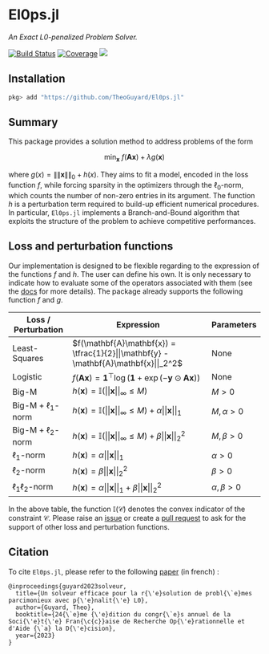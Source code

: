 # El0ps.jl

*An Exact L0-penalized Problem Solver.*

[![Build Status](https://github.com/TheoGuyard/El0ps.jl/workflows/CI/badge.svg)](https://github.com//TheoGuyard/El0ps.jl/actions)
[![Coverage](https://codecov.io/gh/TheoGuyard/El0ps.jl/branch/master/graph/badge.svg)](https://codecov.io/gh/TheoGuyard/El0ps.jl)
[![](https://img.shields.io/badge/docs-dev-blue.svg)](https://theoguyard.github.io/El0ps.jl/dev)

## Installation

```julia
pkg> add "https://github.com/TheoGuyard/El0ps.jl"
```

## Summary

This package provides a solution method to address problems of the form

$$\min_{\mathbf{x}} \ f(\mathbf{A}\mathbf{x}) + \lambda g(\mathbf{x})$$

where $g(x) = \|\|\mathbf{x}\|\|_0 + h(x)$.
They aims to fit a model, encoded in the loss function $f$, while forcing sparsity in the optimizers through the $\ell_0$-norm, which counts the number of non-zero entries in its argument.
The function $h$ is a perturbation term required to build-up efficient numerical procedures.
In particular, `El0ps.jl` implements a Branch-and-Bound algorithm that exploits the structure of the problem to achieve competitive performances.


## Loss and perturbation functions

Our implementation is designed to be flexible regarding to the expression of the functions $f$ and $h$.
The user can define his own.
It is only necessary to indicate how to evaluate some of the operators associated with them (see the [docs](https://theoguyard.github.io/El0ps.jl/dev) for more details).
The package already supports the following function $f$ and $g$.

| Loss / Perturbation        | Expression | Parameters
|--------------|-----|---|
| Least-Squares |  $f(\mathbf{A}\mathbf{x}) = \tfrac{1}{2}\|\|\mathbf{y} - \mathbf{A}\mathbf{x}\|\|_2^2$ | None |
| Logistic      |  $f(\mathbf{A}\mathbf{x}) = \mathbf{1}^{\top}\log(\mathbf{1} + \exp(-\mathbf{y}\odot\mathbf{A}\mathbf{x}))$ | None |
| Big-M |  $h(\mathbf{x}) = \mathbb{I}(\|\|\mathbf{x}\|\|_{\infty} \leq M)$ | $M > 0$ |
| Big-M + $\ell_1$-norm      |  $h(\mathbf{x}) = \mathbb{I}(\|\|\mathbf{x}\|\|_{\infty} \leq M) + \alpha\|\|\mathbf{x}\|\|_1$ | $M,\alpha > 0$ |
| Big-M + $\ell_2$-norm      |  $h(\mathbf{x}) = \mathbb{I}(\|\|\mathbf{x}\|\|_{\infty} \leq M) + \beta\|\|\mathbf{x}\|\|_2^2$ | $M,\beta > 0$ |
| $\ell_1$-norm      |  $h(\mathbf{x}) = \alpha\|\|\mathbf{x}\|\|_1$ | $\alpha > 0$ |
| $\ell_2$-norm      |  $h(\mathbf{x}) = \beta\|\|\mathbf{x}\|\|_2^2$ | $\beta > 0$ |
| $\ell_1\ell_2$-norm      |  $h(\mathbf{x}) = \alpha\|\|\mathbf{x}\|\|_1 + \beta\|\|\mathbf{x}\|\|_2^2$ | $\alpha,\beta > 0$ |

In the above table, the function $\mathbb{I}(\mathcal{C})$ denotes the convex indicator of the constraint $\mathcal{C}$.
Please raise an [issue](https://github.com/TheoGuyard/El0ps.jl/issues) or create a [pull request](https://github.com/TheoGuyard/El0ps.jl/pulls) to ask for the support of other loss and perturbation functions.

## Citation

To cite `El0ps.jl`, please refer to the following [paper](https://hal.science/hal-03960204/document) (in french) :

```{bibtex}
@inproceedings{guyard2023solveur,
  title={Un solveur efficace pour la r{\'e}solution de probl{\`e}mes parcimonieux avec p{\'e}nalit{\'e} L0},
  author={Guyard, Theo},
  booktitle={24{\`e}me {\'e}dition du congr{\`e}s annuel de la Soci{\'e}t{\'e} Fran{\c{c}}aise de Recherche Op{\'e}rationnelle et d'Aide {\`a} la D{\'e}cision},
  year={2023}
}
```